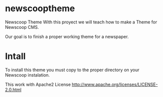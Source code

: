 newscooptheme
=============

Newscoop Theme
With this proyect we will teach how to make a Theme for Newscoop CMS.

Our goal is to finish a proper working theme for a newspaper.

Intall
======
To install this theme you must copy to the proper directory on your Newscoop instalation.

This work with Apache2 License
http://www.apache.org/licenses/LICENSE-2.0.html
